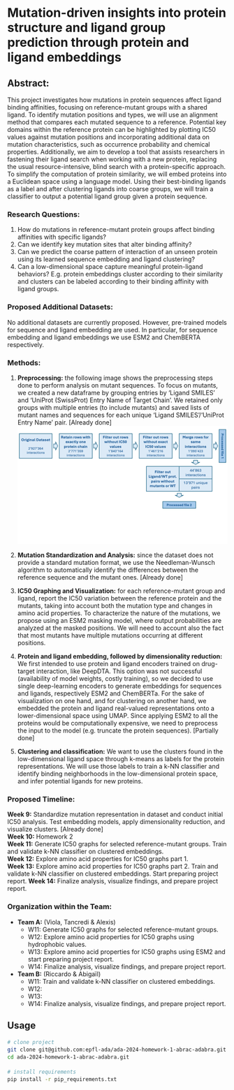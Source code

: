 
# Mutation-driven insights into protein structure and ligand group prediction through protein and ligand embeddings

## Abstract:
This project investigates how mutations in protein sequences affect ligand binding affinities, focusing on reference-mutant groups with a shared ligand. To identify mutation positions and types, we will use an alignment method that compares each mutated sequence to a reference. Potential key domains within the reference protein can be highlighted by plotting IC50 values against mutation positions and incorporating additional data on mutation characteristics, such as occurrence probability and chemical properties.
Additionally, we aim to develop a tool that assists researchers in fastening their ligand search when working with a new protein, replacing the usual resource-intensive, blind search with a protein-specific approach. To simplify the computation of protein similarity, we will embed proteins into a Euclidean space using a language model. Using their best-binding ligands as a label and after clustering ligands into coarse groups, we will train a classifier to output a potential ligand group given a protein sequence.

### Research Questions:

1) How do mutations in reference-mutant protein groups affect binding affinities with specific ligands?  
2) Can we identify key mutation sites that alter binding affinity?  
3) Can we predict the coarse pattern of interaction of an unseen protein using its learned sequence embedding and ligand clustering?  
4) Can a low-dimensional space capture meaningful protein-ligand behaviors? E.g. protein embeddings cluster according to their similarity and clusters can be labeled according to their binding affinity with ligand groups.  

### Proposed Additional Datasets:
No additional datasets are currently proposed. However, pre-trained models for sequence and ligand embedding are used. In particular, for sequence embedding and ligand embeddings we use ESM2 and ChemBERTA respectively.

### Methods:
1) **Preprocessing:** the following image shows the preprocessing steps done to perform analysis on mutant sequences. To focus on mutants, we created a new dataframe by grouping entries by ‘Ligand SMILES’ and ‘UniProt (SwissProt) Entry Name of Target Chain’. We retained only groups with multiple entries (to include mutants) and saved lists of mutant names and sequences for each unique ‘Ligand SMILES’/‘UniProt Entry Name’ pair. [Already done]
![Data Processing](images/data_processing_pipeline.png)

2) **Mutation Standardization and Analysis:** since the dataset does not provide a standard mutation format, we use the Needleman-Wunsch algorithm to automatically identify the differences between the reference sequence and the mutant ones. [Already done]  
3) **IC50 Graphing and Visualization:** for each reference-mutant group and ligand, report the IC50 variation between the reference protein and the mutants, taking into account both the mutation type and changes in amino acid properties. To characterize the nature of the mutations, we propose using an ESM2 masking model, where output probabilities are analyzed at the masked positions. We will need to account also the fact that most mutants have multiple mutations occurring at different positions. 
4) **Protein and ligand embedding, followed by dimensionality reduction:** We first intended to use protein and ligand encoders trained on drug-target interaction, like DeepDTA. This option was not successful (availability of model weights, costly training), so we decided to use single deep-learning encoders to generate embeddings for sequences and ligands, respectively ESM2 and ChemBERTa. For the sake of visualization on one hand, and for clustering on another hand, we embedded the protein and ligand real-valued representations onto a lower-dimensional space using UMAP. Since applying ESM2 to all the proteins would be computationally expensive, we need to preprocess the input to the model (e.g. truncate the protein sequences). [Partially done]
5) **Clustering and classification:** We want to use the clusters found in the low-dimensional ligand space through k-means as labels for the protein representations. We will use those labels to train a k-NN classifier and identify binding neighborhoods in the low-dimensional protein space, and infer potential ligands for new proteins.

### Proposed Timeline:
**Week 9:** Standardize mutation representation in dataset and conduct initial IC50 analysis. Test embedding models, apply dimensionality reduction, and visualize clusters. [Already done]   
**Week 10:** Homework 2  
**Week 11:** Generate IC50 graphs for selected reference-mutant groups. Train and validate k-NN classifier on clustered embeddings.  
**Week 12:** Explore amino acid properties for IC50 graphs part 1.   
**Week 13:** Explore amino acid properties for IC50 graphs part 2. Train and validate k-NN classifier on clustered embeddings. Start preparing project report. 
**Week 14:** Finalize analysis, visualize findings, and prepare project report.  

### Organization within the Team:
- **Team A:** (Viola, Tancredi & Alexis)  
   - W11: Generate IC50 graphs for selected reference-mutant groups.  
   - W12: Explore amino acid properties for IC50 graphs using hydrophobic values.  
   - W13: Explore amino acid properties for IC50 graphs using ESM2 and start preparing project report.  
   - W14: Finalize analysis, visualize findings, and prepare project report.  
- **Team B:** (Riccardo & Abigaïl)  
   - W11: Train and validate k-NN classifier on clustered embeddings.  
   - W12:   
   - W13:  
   - W14: Finalize analysis, visualize findings, and prepare project report.  


## Usage
```bash
# clone project
git clone git@github.com:epfl-ada/ada-2024-homework-1-abrac-adabra.git
cd ada-2024-homework-1-abrac-adabra.git

# install requirements
pip install -r pip_requirements.txt
```

